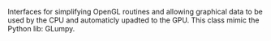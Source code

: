 Interfaces for simplifying OpenGL routines and allowing graphical data
to be used by the CPU and automaticly upadted to the GPU. This class
mimic the Python lib: GLumpy.

